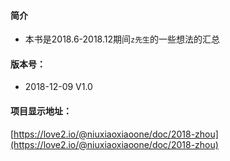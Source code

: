 #### 简介

* 本书是2018.6-2018.12期间`z先生`的一些想法的汇总

#### 版本号：

* 2018-12-09 V1.0

#### 项目显示地址：
[https://love2.io/@niuxiaoxiaoone/doc/2018-zhou](https://love2.io/@niuxiaoxiaoone/doc/2018-zhou)